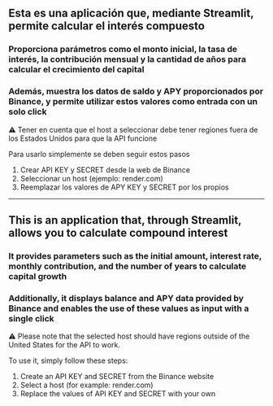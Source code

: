 ## Esta es una aplicación que, mediante Streamlit, permite calcular el interés compuesto
### Proporciona parámetros como el monto inicial, la tasa de interés, la contribución mensual y la cantidad de años para calcular el crecimiento del capital
### Además, muestra los datos de saldo y APY proporcionados por Binance, y permite utilizar estos valores como entrada con un solo click

⚠️ Tener en cuenta que el host a seleccionar debe tener regiones fuera de los Estados Unidos para que la API funcione

Para usarlo simplemente se deben seguir estos pasos
1) Crear API KEY y SECRET desde la web de Binance
2) Seleccionar un host (ejemplo: render.com)
3) Reemplazar los valores de APY KEY y SECRET por los propios

___________________________________

## This is an application that, through Streamlit, allows you to calculate compound interest
### It provides parameters such as the initial amount, interest rate, monthly contribution, and the number of years to calculate capital growth
### Additionally, it displays balance and APY data provided by Binance and enables the use of these values as input with a single click

⚠️ Please note that the selected host should have regions outside of the United States for the API to work.

To use it, simply follow these steps:

1) Create an API KEY and SECRET from the Binance website
2) Select a host (for example: render.com)
3) Replace the values of API KEY and SECRET with your own
